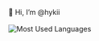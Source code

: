 
👋 Hi, I’m @hykii<br><br>
![Most Used Languages](https://github-readme-stats.vercel.app/api/top-langs/?username=hykii&hide_border=true&custom_title=Most%20Used%20Languages&theme=dracula&bg_color=161b22)


<!---
hykii/hykii is a ✨ special ✨ repository because its `README.md` (this file) appears on your GitHub profile.
You can click the Preview link to take a look at your changes.
--->
